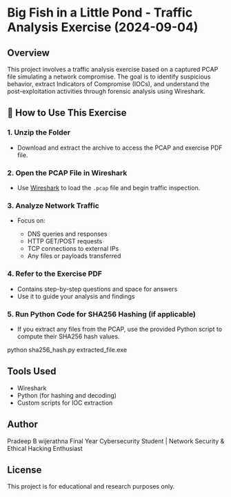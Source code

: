 # Big Fish in a Little Pond - Traffic Analysis Exercise (2024-09-04)

## Overview

This project involves a traffic analysis exercise based on a captured PCAP file simulating a network compromise. The goal is to identify suspicious behavior, extract Indicators of Compromise (IOCs), and understand the post-exploitation activities through forensic analysis using Wireshark.

## 🧪 How to Use This Exercise

### 1. Unzip the Folder

* Download and extract the archive to access the PCAP and exercise PDF file.

### 2. Open the PCAP File in Wireshark

* Use [Wireshark](https://www.wireshark.org/) to load the `.pcap` file and begin traffic inspection.

### 3. Analyze Network Traffic

* Focus on:

  * DNS queries and responses
  * HTTP GET/POST requests
  * TCP connections to external IPs
  * Any files or payloads transferred

### 4. Refer to the Exercise PDF

* Contains step-by-step questions and space for answers
* Use it to guide your analysis and findings

### 5. Run Python Code for SHA256 Hashing (if applicable)

* If you extract any files from the PCAP, use the provided Python script to compute their SHA256 hash values.


python sha256_hash.py extracted_file.exe


## Tools Used

* Wireshark
* Python (for hashing and decoding)
* Custom scripts for IOC extraction

## Author

Pradeep B wijerathna
Final Year Cybersecurity Student | Network Security & Ethical Hacking Enthusiast

## License

This project is for educational and research purposes only.

